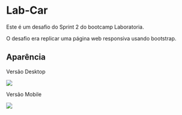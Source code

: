# Lab-Car
Este é um desafio do Sprint 2 do bootcamp Laboratoria.

O desafio era replicar uma página web responsiva usando bootstrap.

## Aparência
<div>
  <p>Versão Desktop</p>
  <img src ='https://user-images.githubusercontent.com/39601714/47954576-5b48af00-df83-11e8-87d1-00d0652c6fb4.png'>
   <p>Versão Mobile</p>
    <img src = 'https://user-images.githubusercontent.com/39601714/47954210-84674080-df7f-11e8-9119-d432c8c1b08c.png'>
 </div>
